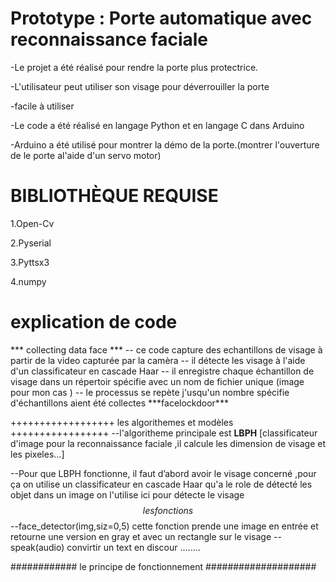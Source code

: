 <h1>  Prototype : Porte automatique avec reconnaissance faciale  </h1>
-Le projet a été réalisé pour rendre la porte plus protectrice.

-L'utilisateur peut utiliser son visage pour déverrouiller la porte

-facile à utiliser

-Le code a été réalisé en langage Python et en langage C dans Arduino

-Arduino a été utilisé pour montrer la démo de la porte.(montrer l'ouverture de le porte al'aide d'un servo motor)



<h1>BIBLIOTHÈQUE REQUISE</h1>

1.Open-Cv

2.Pyserial

3.Pyttsx3

4.numpy

<h1>explication de code </h1>
      ***   collecting data face ***
--   ce code capture des echantillons de visage à partir de la video capturée par la camèra 
--   il détecte les visage à l'aide d'un classificateur en cascade Haar
--   il enregistre chaque échantillon de visage dans un répertoir spécifie avec un nom de fichier unique (image pour mon cas ) 
--    le processus se repète j'usqu'un nombre spécifie d'échantillons aient été collectes
       ***facelockdoor***
        
  ++++++++++++++++++   les algorithemes et modèles  +++++++++++++++++
  --l'algoritheme principale  est  <b> LBPH</b> [classificateur d'image pour la reconnaissance faciale ,il calcule les dimension de visage et les pixeles...]

  --Pour que LBPH fonctionne, il faut d’abord avoir le visage concerné ,pour ça on utilise un classificateur en cascade Haar qu'a le role de détecté les objet dans un image on l'utilise ici pour détecte le visage  
  $$$$$$ les fonctions $$$$$$
  --face_detector(img,siz=0,5) cette fonction  prende une image en entrée et retourne une version en gray et avec un rectangle sur le visage 
   --speak(audio)  convirtir un text en discour 
   ........

   ############  le principe de fonctionnement ####################
  
